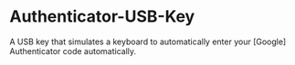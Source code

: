 # Authenticator-USB-Key
A USB key that simulates a keyboard to automatically enter your [Google] Authenticator code automatically.
